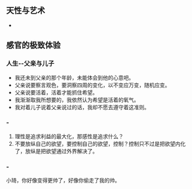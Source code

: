 ## 天性与艺术
- 

## 感官的极致体验


### 人生--父亲与儿子
- 我还未到父亲的那个年龄，未能体会到他的心意吧。
- 父亲说要察言观色，要洞察四周的变化，以不变应万变，随机应变。
- 父亲说要活着，活着才能抓住希望。
- 我渐渐取我所想要的，我依然认为希望是活着的氧气。
- 我对着儿子说着父亲说过的话，我却不愿去遵守着这准则。

### -
1. 理性是追求利益的最大化，那感性是追求什么？
2. 不要放纵自己的欲望，要控制自己的欲望，控制？控制只不过是把欲望内化了，放纵是把欲望通过外界解决了。

### -
小琦，你好像变得更帅了，好像你偷走了我的帅。